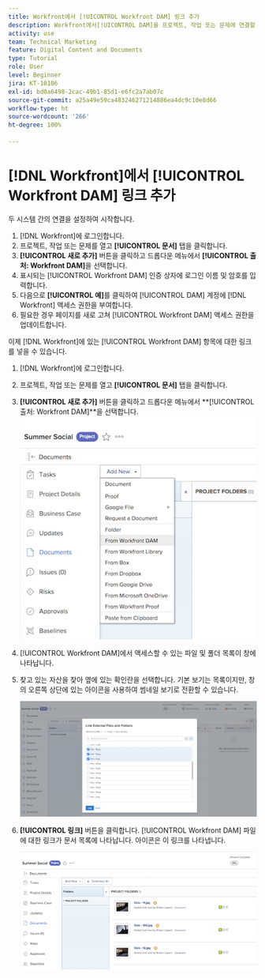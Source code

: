 ```yaml
---
title: Workfront에서 [!UICONTROL Workfront DAM] 링크 추가
description: Workfront에서[!UICONTROL DAM]을 프로젝트, 작업 또는 문제에 연결할 수 있도록 Workfront에서 [!UICONTROL Workfront DAM] 링크를 추가하는 방법에 대해 알아봅니다.
activity: use
team: Technical Marketing
feature: Digital Content and Documents
type: Tutorial
role: User
level: Beginner
jira: KT-10106
exl-id: bd0a6498-2cac-49b1-85d1-e6fc2a7ab07c
source-git-commit: a25a49e59ca483246271214886ea4dc9c10e8d66
workflow-type: ht
source-wordcount: '266'
ht-degree: 100%

---
```


# [!DNL Workfront]에서 [!UICONTROL Workfront DAM] 링크 추가

두 시스템 간의 연결을 설정하여 시작합니다.

1. [!DNL Workfront]에 로그인합니다.
1. 프로젝트, 작업 또는 문제를 열고 **[!UICONTROL 문서]** 탭을 클릭합니다.
1. **[!UICONTROL 새로 추가]** 버튼을 클릭하고 드롭다운 메뉴에서 **[!UICONTROL 출처: Workfront DAM]**&#x200B;을 선택합니다.
1. 표시되는 [!UICONTROL Workfront DAM] 인증 상자에 로그인 이름 및 암호를 입력합니다.
1. 다음으로 **[!UICONTROL 예]**&#x200B;를 클릭하여 [!UICONTROL DAM] 계정에 [!DNL Workfront] 액세스 권한을 부여합니다.
1. 필요한 경우 페이지를 새로 고쳐 [!UICONTROL Workfront DAM] 액세스 권한을 업데이트합니다.

이제 [!DNL Workfront]에 있는 [!UICONTROL Workfront DAM] 항목에 대한 링크를 넣을 수 있습니다.

1. [!DNL Workfront]에 로그인합니다.
1. 프로젝트, 작업 또는 문제를 열고 **[!UICONTROL 문서]** 탭을 클릭합니다.
1. **[!UICONTROL 새로 추가]** 버튼을 클릭하고 드롭다운 메뉴에서 **[!UICONTROL 출처: Workfront DAM]**을 선택합니다.
   ![[!UICONTROL 새로 만들기 추가] 드롭다운 메뉴에서 [!UICONTROL 출처: Workfront DAM] 옵션의 이미지](assets/01-contributor-from-workfront-dam.png)
1. [!UICONTROL Workfront DAM]에서 액세스할 수 있는 파일 및 폴더 목록이 창에 나타납니다.

1. 찾고 있는 자산을 찾아 옆에 있는 확인란을 선택합니다. 기본 보기는 목록이지만, 창의 오른쪽 상단에 있는 아이콘을 사용하여 썸네일 보기로 전환할 수 있습니다.

   ![팝업 창에서 선택한 자산 이미지](assets/02-contributor-select-files-in-dam.png)

1. **[!UICONTROL 링크]** 버튼을 클릭합니다. [!UICONTROL Workfront DAM] 파일에 대한 링크가 문서 목록에 나타납니다. 아이콘은 이 링크를 나타냅니다.

   ![[!DNL Workfront]의 문서 목록에 나타나는 [!UICONTROL Workfront DAM] 파일에 대한 링크 이미지](assets/03-contributor-linked-in-wf.png)
